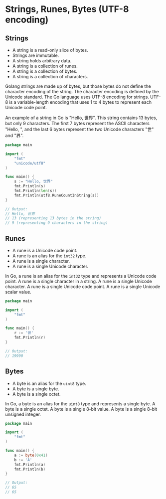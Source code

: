 # Strings, Runes, Bytes (UTF-8 encoding)

## Strings
- A string is a read-only slice of bytes.
- Strings are immutable.
- A string holds arbitrary data.
- A string is a collection of runes.
- A string is a collection of bytes.
- A string is a collection of characters.

Golang strings are made up of bytes, but those bytes do not define the character encoding of the string. The character encoding is defined by the Unicode standard. The Go language uses UTF-8 encoding for strings. UTF-8 is a variable-length encoding that uses 1 to 4 bytes to represent each Unicode code point.

An example of a string in Go is "Hello, 世界". This string contains 13 bytes, but only 9 characters. The first 7 bytes represent the ASCII characters "Hello, ", and the last 6 bytes represent the two Unicode characters "世" and "界".

```go
package main

import (
	"fmt"
	"unicode/utf8"
)

func main() {
    s := "Hello, 世界"
    fmt.Println(s)
    fmt.Println(len(s))
    fmt.Println(utf8.RuneCountInString(s))
}

// Output:
// Hello, 世界
// 13 (representing 13 bytes in the string)
// 9 (representing 9 characters in the string)
```

## Runes
- A rune is a Unicode code point.
- A rune is an alias for the `int32` type.
- A rune is a single character.
- A rune is a single Unicode character.

In Go, a rune is an alias for the `int32` type and represents a Unicode code point. A rune is a single character in a string. A rune is a single Unicode character. A rune is a single Unicode code point. A rune is a single Unicode scalar value.

```go
package main

import (
    "fmt"
)

func main() {
    r := '世'
    fmt.Println(r)
}

// Output:
// 19990
```

## Bytes
- A byte is an alias for the `uint8` type.
- A byte is a single byte.
- A byte is a single octet.

In Go, a byte is an alias for the `uint8` type and represents a single byte. A byte is a single octet. A byte is a single 8-bit value. A byte is a single 8-bit unsigned integer.

```go
package main

import (
    "fmt"
)

func main() {
    a := byte(0x41)
    b := 'A'
    fmt.Println(a)
    fmt.Println(b)
}

// Output:
// 65
// 65
```
